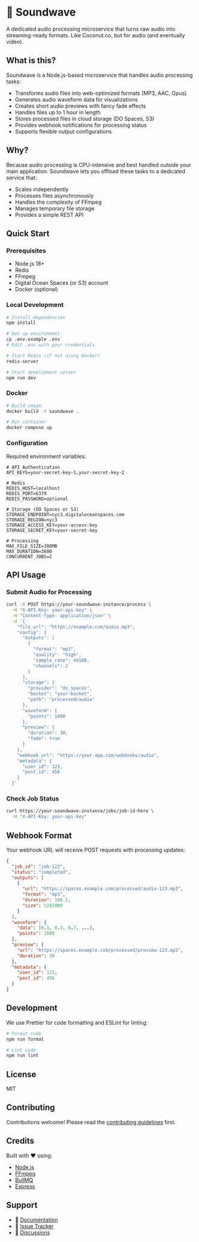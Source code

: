 # 🎵 Soundwave

A dedicated audio processing microservice that turns raw audio into streaming-ready formats. Like Coconut.co, but for audio (and eventually video).

## What is this?

Soundwave is a Node.js-based microservice that handles audio processing tasks:

- Transforms audio files into web-optimized formats (MP3, AAC, Opus)
- Generates audio waveform data for visualizations
- Creates short audio previews with fancy fade effects
- Handles files up to 1 hour in length
- Stores processed files in cloud storage (DO Spaces, S3)
- Provides webhook notifications for processing status
- Supports flexible output configurations

## Why?

Because audio processing is CPU-intensive and best handled outside your main application. Soundwave lets you offload these tasks to a dedicated service that:

- Scales independently
- Processes files asynchronously
- Handles the complexity of FFmpeg
- Manages temporary file storage
- Provides a simple REST API

## Quick Start

### Prerequisites

- Node.js 18+
- Redis
- FFmpeg
- Digital Ocean Spaces (or S3) account
- Docker (optional)

### Local Development

```bash
# Install dependencies
npm install

# Set up environment
cp .env.example .env
# Edit .env with your credentials

# Start Redis (if not using Docker)
redis-server

# Start development server
npm run dev
```

### Docker

```bash
# Build image
docker build -t soundwave .

# Run container
docker compose up
```

### Configuration

Required environment variables:

```env
# API Authentication
API_KEYS=your-secret-key-1,your-secret-key-2

# Redis
REDIS_HOST=localhost
REDIS_PORT=6379
REDIS_PASSWORD=optional

# Storage (DO Spaces or S3)
STORAGE_ENDPOINT=nyc3.digitaloceanspaces.com
STORAGE_REGION=nyc3
STORAGE_ACCESS_KEY=your-access-key
STORAGE_SECRET_KEY=your-secret-key

# Processing
MAX_FILE_SIZE=300MB
MAX_DURATION=3600
CONCURRENT_JOBS=2
```

## API Usage

### Submit Audio for Processing

```bash
curl -X POST https://your-soundwave-instance/process \
  -H "X-API-Key: your-api-key" \
  -H "Content-Type: application/json" \
  -d '{
    "file_url": "https://example.com/audio.mp3",
    "config": {
      "outputs": [
        {
          "format": "mp3",
          "quality": "high",
          "sample_rate": 44100,
          "channels": 2
        }
      ],
      "storage": {
        "provider": "do_spaces",
        "bucket": "your-bucket",
        "path": "processed/audio"
      },
      "waveform": {
        "points": 1000
      },
      "preview": {
        "duration": 30,
        "fade": true
      }
    },
    "webhook_url": "https://your-app.com/webhooks/audio",
    "metadata": {
      "user_id": 123,
      "post_id": 456
    }
  }'
```

### Check Job Status

```bash
curl https://your-soundwave-instance/jobs/job-id-here \
  -H "X-API-Key: your-api-key"
```

## Webhook Format

Your webhook URL will receive POST requests with processing updates:

```json
{
  "job_id": "job-123",
  "status": "completed",
  "outputs": [
    {
      "url": "https://spaces.example.com/processed/audio-123.mp3",
      "format": "mp3",
      "duration": 180.5,
      "size": 5242880
    }
  ],
  "waveform": {
    "data": [0.1, 0.3, 0.7, ...],
    "points": 1000
  },
  "preview": {
    "url": "https://spaces.example.com/processed/preview-123.mp3",
    "duration": 30
  },
  "metadata": {
    "user_id": 123,
    "post_id": 456
  }
}
```

## Development

We use Prettier for code formatting and ESLint for linting:

```bash
# Format code
npm run format

# Lint code
npm run lint
```

## License

MIT

## Contributing

Contributions welcome! Please read the [contributing guidelines](CONTRIBUTING.md) first.

## Credits

Built with ❤️ using:
- [Node.js](https://nodejs.org/)
- [FFmpeg](https://ffmpeg.org/)
- [BullMQ](https://docs.bullmq.io/)
- [Express](https://expressjs.com/)

## Support

- 📝 [Documentation](docs/README.md)
- 🐛 [Issue Tracker](https://github.com/yourusername/soundwave/issues)
- 💬 [Discussions](https://github.com/yourusername/soundwave/discussions)
